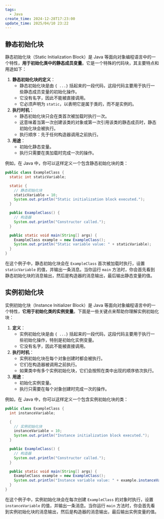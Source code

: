 ```yaml
---
tags:
  - Java
create_time: 2024-12-28T17:23:00
update_time: 2025/04/10 23:22
---
```


## 静态初始化块

静态初始化块（Static Initialization Block）是 Java 等面向对象编程语言中的一个特性，**用于初始化类中的静态成员变量**。它是一个特殊的代码块，其主要特点和用途如下：

1. **静态初始化块的定义**：
    - 静态初始化块是由 `{ ...}` 括起来的一段代码，这段代码主要用于执行一些静态成员变量的初始化操作。
    - 它没有名字，因此不能被直接调用。
    - 它必须声明为 `static`，以表明它是属于类的，而不是实例的。
2. **执行时机**：
    - 静态初始化块只会在类首次被加载时执行一次。
    - 这意味着当第一次创建该类的对象或第一次引用该类的静态成员时，静态初始化块会被执行。
    - 执行顺序：先于任何构造器调用之前执行。
3. **用途**：
    - 初始化静态变量。
    - 执行只需要在类加载时完成一次的操作。

例如，在 Java 中，你可以这样定义一个包含静态初始化块的类：

```java
public class ExampleClass {  
  static int staticVariable;  

  static {  
    // 静态初始化块  
    staticVariable = 10;  
    System.out.println("Static initialization block executed.");  
  }  

  public ExampleClass() {  
    // 构造器  
    System.out.println("Constructor called.");  
  }  

  public static void main(String[] args) {  
    ExampleClass example = new ExampleClass();  
    System.out.println("Static variable value: " + staticVariable);  
  }  
}
```

在这个例子中，静态初始化块会在 `ExampleClass` 首次被加载时执行，设置 `staticVariable` 的值，并输出一条消息。当你运行 `main` 方法时，你会首先看到静态初始化块的消息输出，然后是构造器的消息输出，最后输出静态变量的值。

## 实例初始化块

实例初始化块（Instance Initializer Block）是 Java 等面向对象编程语言中的一个特性，**它用于初始化类的实例变量**。下面是一些关键点来帮助你理解实例初始化块：

1. **定义**：
    - 实例初始化块是由 `{ ...}` 括起来的一段代码，这段代码主要用于执行一些初始化操作，特别是初始化实例变量。
    - 它没有名字，因此不能被直接调用。
2. **执行时机**：
    - 实例初始化块在每个对象创建时都会被执行。
    - 它们在构造器被调用之前执行。
    - 如果类中有多个实例初始化块，它们会按照在类中出现的顺序依次执行。
3. **用途**：
    - 初始化实例变量。
    - 执行只需要在每个对象创建时完成一次的操作。

例如，在 Java 中，你可以这样定义一个包含实例初始化块的类：

```java
public class ExampleClass {  
  int instanceVariable;  

  {  
    // 实例初始化块  
    instanceVariable = 10;  
    System.out.println("Instance initialization block executed.");  
  }  

  public ExampleClass() {  
    // 构造器  
    System.out.println("Constructor called.");  
  }  

  public static void main(String[] args) {  
    ExampleClass example = new ExampleClass();  
    System.out.println("Instance variable value: " + example.instanceVariable);  
  }  
}
```

在这个例子中，实例初始化块会在每次创建 `ExampleClass` 的对象时执行，设置 `instanceVariable` 的值，并输出一条消息。当你运行 `main` 方法时，你会首先看到实例初始化块的消息输出，然后是构造器的消息输出，最后输出实例变量的值。
